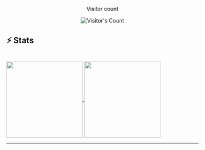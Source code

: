 <div align="center"> 
  <p>Visitor count</p>
  <img src="https://profile-counter.glitch.me/fatiasss/count.svg" alt="Visitor's Count" />
</div>

## ⚡️ Stats

<br>

<a href="#">
  <img height=200 align="center" src="https://github-readme-stats.vercel.app/api/top-langs/?username=fatiasss&layout=donut&theme=transparent" /> 
</a>
<a href="#">
  <img height=200 align="center" src="https://github-readme-stats.vercel.app/api/top-langs?username=fatiasss&layout=compact&langs_count=8&card_width=320&theme=transparent&rank_icon=percentile" />
</a>


<hr>

<!--
**fatiasss/fatiasss** is a ✨ _special_ ✨ repository because its `README.md` (this file) appears on your GitHub profile.

Here are some ideas to get you started:

- 🔭 I’m currently working on ...
- 🌱 I’m currently learning ...
- 👯 I’m looking to collaborate on ...
- 🤔 I’m looking for help with ...
- 💬 Ask me about ...
- 📫 How to reach me: ...
- 😄 Pronouns: ...
- ⚡ Fun fact: ...
-->

